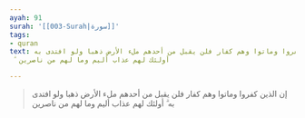 ```yaml
---
ayah: 91
surah: '[[003-Surah|سورة]]'
tags:
- quran
text: إن الذين كفروا وماتوا وهم كفار فلن يقبل من أحدهم ملء الأرض ذهبا ولو افتدى به
  ۗ أولئك لهم عذاب أليم وما لهم من ناصرين

---
```

> إن الذين كفروا وماتوا وهم كفار فلن يقبل من أحدهم ملء الأرض ذهبا ولو افتدى به ۗ أولئك لهم عذاب أليم وما لهم من ناصرين
